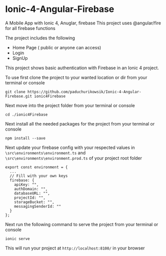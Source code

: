 # Ionic-4-Angular-Firebase
A Mobile App with Ionic 4, Anuglar, firebase
This project uses @angular/fire for all firebase functions

The project includes the following
- Home Page ( public or anyone can access)
- Login
- SignUp

This project shows basic authentication with Firebase in an Ionic 4 project.

To use first clone the project to your wanted location or dir from your terminal or console
```
git clone https://github.com/paduchurikowsik/Ionic-4-Angular-Firebase.git ionic4Firebase
```
Next move into the project folder from your terminal or console
```
cd ./ionic4Firebase
```
Next install all the needed packages for the project from your terminal or console
```
npm install --save
```
Next update your firebase config with your respected values in `\src\environments\environment.ts` and `\src\environments\environment.prod.ts` of your project root folder

```
export const environment = {
  ...
  // Fill with your own keys
  firebase: {
    apiKey: "",
    authDomain: "",
    databaseURL: "",
    projectId: "",
    storageBucket: "",
    messagingSenderId: ""
  }
};
```
Next run the following command to serve the project from your terminal or console
```
ionic serve
```
This will run your project at `http://localhost:8100/` in your browser
